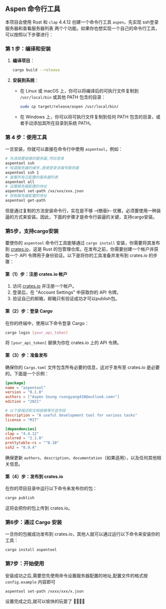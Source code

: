 ## Aspen 命令行工具
本项目会使用 Rust 和 `clap` 4.4.12 创建一个命令行工具 `aspen`，先实现 ssh登录服务器和查看服务器列表 两个个功能。如果你也想实现一个自己的命令行工具，可以按照以下步骤进行：

### 第 1 步：编译和安装

1. **编译项目**：

    ```bash
    cargo build --release
    ```

2. **安装到系统**：

    - 在 Linux 或 macOS 上，你可以将编译后的可执行文件复制到 `/usr/local/bin` 或其他 PATH 包含的目录：

      ```bash
      sudo cp target/release/aspen /usr/local/bin/
      ```

    - 在 Windows 上，你可以将可执行文件复制到任何 PATH 包含的目录，或者手动添加其所在目录到系统 PATH。

### 第 4 步：使用工具

一旦安装，你就可以直接在命令行中使用 `aspentool`，例如：

```bash
# 先选择要链接的服务器,然后登录
aspentool ssh 
# 知道服务器的编号,直接登录该编号服务器
aspentool ssh 1
# 查看所有已配置的服务器列表
aspentool all
# 设置服务器配置的地址
aspentool set-path /xx/xxx/xxx.json
# 获取服务器配置的地址
aspentool get-path
```
但是通过复制的方法安装命令行，实在是不够 <del style="text-decoration: line-through; color: ＃C0C0C0;">（悠亚）</del> 优雅，必须要使用一种装逼的方式来安装。因此，下面的步骤才是命令行装逼的关键，支持cargo安装。

### 第5步，支持cargo安装

要使你的 `aspentool` 命令行工具能够通过 `cargo install` 安装，你需要将其发布到 [crates.io](https://crates.io/)，这是 Rust 的包管理仓库。在发布之前，你需要创建一个帐户并获取一个 API 令牌用于身份验证。以下是将你的工具准备并发布到 crates.io 的步骤：

#### 第（1）步：注册 crates.io 帐户

1. 访问 [crates.io](https://crates.io/) 并注册一个帐户。
2. 登录后，在 "Account Settings" 中获取你的 API 令牌。
3. 验证自己的邮箱，邮箱只有验证成功才可以publish包。

#### 第（2）步：登录 Cargo

在你的终端中，使用以下命令登录 Cargo：

```bash
cargo login [your_api_token]
```

将 `[your_api_token]` 替换为你在 crates.io 上的 API 令牌。

#### 第（3）步：准备发布

确保你的 `Cargo.toml` 文件包含所有必要的信息，这对于发布至 crates.io 是必要的。下面是一个示例：

```toml
[package]
name = "aspentool"
version = "0.1.0"
authors = ["Aspen Soung <songyang410@outlook.com>"]
edition = "2021"

# 以下是描述和文档链接等可选字段
description = "A useful development tool for various tasks"
license = "MIT"

[dependencies]
clap = "4.4.12"
colored = "2.1.0"
prettytable-rs = "^0.10"
ssh2 = "0.9.4"
```

确保更新 `authors`、`description`、`documentation`（如果适用），以及任何其他相关信息。

#### 第（4）步：发布到 crates.io

在你的项目目录中运行以下命令来发布你的包：

```bash
cargo publish
```

这将会把你的包上传到 crates.io。

### 第6步：通过 Cargo 安装

一旦你的包被成功发布到 crates.io，其他人就可以通过运行以下命令来安装你的工具：

```bash
cargo install aspentool
```

### 第7步：开始使用

安装成功之后,需要您先使用命令设置服务器配置的地址,配置文件的格式按 `config.example` 内容即可

```bash
aspentool set-path /xxxx/xxx/x.json
```

设置完成之后,就可以愉快的玩耍了  🎉🎉🎉🎉